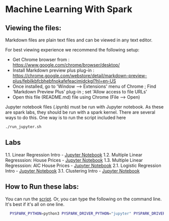 <link rel='stylesheet' href='assets/css/main.css'/>


Machine Learning With Spark
=====================

Viewing the files:
-----------------
Markdown files are plain text files and can be viewed in any text editor.

For best viewing experience we recommend the following setup:
* Get Chrome browser from : https://www.google.com/chrome/browser/desktop/
* Install Markdown preview plus plug-in : https://chrome.google.com/webstore/detail/markdown-preview-plus/febilkbfcbhebfnokafefeacimjdckgl?hl=en-US
* Once installed, go to 'Window --> Extensions' menu of Chrome ;   Find 'Markdown Preview Plus' plug-in ;  set 'Allow access to file URLs'
* Open this file (README.md) file using Chrome (File --> Open)


Jupyter notebook files (.ipynb) must be run with Jupyter notebook.  As these are spark labs, they should be run with a spark kernel.  There are
several ways to do this. One way is to run the script included here

```bash
./run_jupyter.sh
```



Labs
----
1.1. Linear Regression Intro - [Jupyter Notebook](linear-regression/1-lr.ipynb)
1.2. Multiple Linear Regresssion: House Prices - [Jupyter Notebook](linear-regression/2-mlr-house-prices.ipynb)
1.3. Multiple Linear Regresssion: AIC House Prices - [Jupyter Notebook](linear-regression/3-mlr-AIC-house-prices.ipynb)
2.1. Logistic Regression Intro - [Jupyter Notebook](logistic-regression/1-credit-approval.ipynb)
3.1. Clustering Intro - [Jupyter Notebook](clustering/1-kmeans-mtcars.ipynb)


## How to Run these labs:

You can run the [script](./run_jupyter.sh).  Or, you can type the following on the command line. It's best if it's all on one line.

```bash
  PYSPARK_PYTHON=python3 PYSPARK_DRIVER_PYTHON="jupyter" PYSPARK_DRIVER_PYTHON_OPTS="notebook" ~/spark/bin/pyspark
```



```





